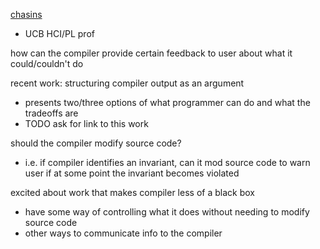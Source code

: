 
[chasins](https://schasins.com/)
- UCB HCI/PL prof

how can the compiler provide certain feedback to user about what it could/couldn't do

recent work: structuring compiler output as an argument
- presents two/three options of what programmer can do and what the tradeoffs are
- TODO ask for link to this work

should the compiler modify source code?
- i.e. if compiler identifies an invariant, can it mod source code to warn user 
if at some point the invariant becomes violated

excited about work that makes compiler less of a black box
- have some way of controlling what it does without needing to modify source code 
- other ways to communicate info to the compiler

